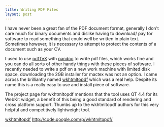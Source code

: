 ```yaml
---
title: Writing PDF Files
layout: post
---
```


I have never been a great fan of the PDF document format, generally I don't care much for binary documents and dislike having to download/ pay for software to read something that could well be written in plain text. Sometimes however, it is necessary to attempt to protect the contents of a document such as your CV.

I used to use [pdfTeX](http://www.tug.org/applications/pdftex/) with [pandoc](http://johnmacfarlane.net/pandoc/) to write pdf files, which works fine and you can do all sorts of other handy things with these pieces of software. I recently needed to write a pdf on a new work machine with limited disk space, downloading the 2GB installer for mactex was not an option. I came across the brilliantly named [wkhtmltopdf](http://code.google.com/p/wkhtmltopdf/) which was a real help. Despite its name this is a really easy to use and install piece of software.

The project page for wkhtmltopdf mentions that the tool uses QT 4.4 for its WebKit widget, a benefit of this being a good standard of rendering and cross platform support. Thumbs up to the wkhtmltopdf authors for this very helpful and competitively lightweight tool.

[wkhtmltopdf](http://code.google.com/p/wkhtmltopdf/) http://code.google.com/p/wkhtmltopdf/
